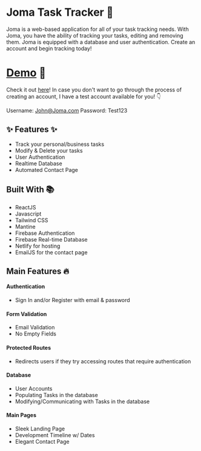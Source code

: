 # Joma Task Tracker 📝

Joma is a web-based application for all of your task tracking needs. With Joma, you have the ability of tracking your tasks, editing and removing them. Joma is equipped with a database and user authentication. Create an account and begin tracking today!

# [Demo](https://jomatracker.netlify.app/) 🚀

Check it out [here](https://jomatracker.netlify.app/)! In case you don't want to go through the process of creating an account, I have a test account available for you! 👇

Username: John@Joma.com
Password: Test123

## ✨ Features ✨

- Track your personal/business tasks
- Modify & Delete your tasks
- User Authentication
- Realtime Database
- Automated Contact Page

## Built With 📚

- ReactJS
- Javascript
- Tailwind CSS
- Mantine
- Firebase Authentication
- Firebase Real-time Database
- Netlify for hosting
- EmailJS for the contact page

## Main Features 🔥

#### Authentication

- Sign In and/or Register with email & password

#### Form Validation

- Email Validation
- No Empty Fields

#### Protected Routes

- Redirects users if they try accessing routes that require authentication

#### Database

- User Accounts
- Populating Tasks in the database
- Modifying/Communicating with Tasks in the database

#### Main Pages

- Sleek Landing Page
- Development Timeline w/ Dates
- Elegant Contact Page

